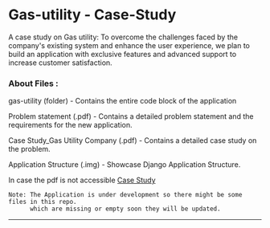 # Gas-utility - Case-Study
A case study on Gas utility: To overcome the challenges faced by the company's existing system and enhance the user experience, we plan to build an application with exclusive features and advanced support to increase customer satisfaction.


### About Files :

gas-utility (folder) - Contains the entire code block of the application

Problem statement (.pdf) - Contains a detailed problem statement and the requirements for the new application.

Case Study_Gas Utility Company (.pdf) - Contains a detailed case study on the problem.

Application Structure (.img) - Showcase Django Application Structure. 

In case the pdf is not accessible [Case Study](https://drive.google.com/file/d/1zOC8nKd1He9xTGmXaMU0NYE02hVWbw7C/view?usp=sharing)


~~~
Note: The Application is under development so there might be some files in this repo.
      which are missing or empty soon they will be updated.
~~~
---
